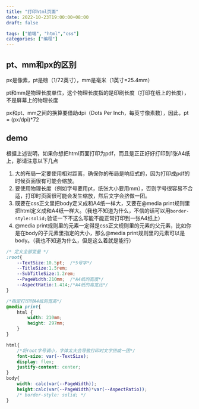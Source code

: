 ```yaml
---
title: "打印html页面"
date: 2022-10-23T19:00:00+08:00
draft: false

tags: ["前端", "html","css"]
categories: ["编程"]
---
```


## pt、mm和px的区别

px是像素，pt是磅（1/72英寸），mm是毫米（1英寸=25.4mm）

pt和mm是物理长度单位，这个物理长度指的是印刷长度（打印在纸上的长度），不是屏幕上的物理长度

px和pt、mm之间的换算要借助dpi（Dots Per Inch，每英寸像素数），因此，pt = (px/dpi)*72

## demo

根据上述说明，如果你想把html页面打印为pdf，而且是正正好好打印到1张A4纸上，那请注意以下几点

1. 大的布局一定要使用相对距离，确保你的布局是响应式的，因为打印成pdf的时候页面很有可能会缩放。
2. 要使用物理长度（例如字号要用pt，纸张大小要用mm），否则字号很容易不合适，打印时页面很可能会发生缩放，然后文字会挤做一团。
3. 既要在css正文里把body定义成和A4纸一样大，又要在@media print规则里把html定义成和A4纸一样大。（我也不知道为什么，不信的话可以用`border-style:solid;`验证一下不这么写能不能正常打印到一张A4纸上）
4. @media print规则里的元素一定得是css正文规则里的元素的父元素，比如你是在body的子元素里指定的大小，那么@media print规则里的元素可以是body。（我也不知道为什么，但是这么着就是能行）

```css
/* 定义全部变量 */
:root{
    --TextSize:10.5pt;  /*5号字*/
    --TitleSize:1.5rem;
    --SubTitleSize:1.2rem;
    --PageWidth:210mm;  /*A4纸的宽度*/
    --AspectRatio:1.414;/*A4纸的高宽比*/
}

/*指定打印时A4纸的宽高*/
@media print{
    html {
        width: 210mm;
        height: 297mm;
    }
}

html{
    /*将root字号调小，字体太大会导致打印时文字挤成一团*/
    font-size: var(--TextSize); 
    display: flex;
    justify-content: center;
}
body{
    width: calc(var(--PageWidth));
    height:calc(var(--PageWidth)*var(--AspectRatio));
    /* border-style: solid; */
}
```
